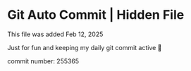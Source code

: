 # Git Auto Commit | Hidden File

This file was added Feb 12, 2025

Just for fun and keeping my daily git commit active 🤪

commit number: 255365
